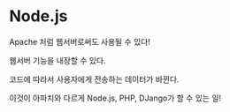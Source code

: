 # Node.js

Apache 처럼 웹서버로써도 사용될 수 있다!

웹서버 기능을 내장할 수 있다.

코드에 따라서 사용자에게 전송하는 데이터가 바뀐다.

이것이 아파치와 다르게 Node.js, PHP, DJango가 할 수 있는 일!